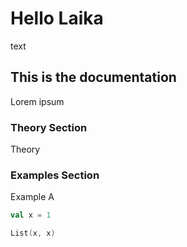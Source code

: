 # Hello Laika

text

## This is the documentation

Lorem ipsum

### Theory Section

Theory

### Examples Section

Example A

```scala mdoc
val x = 1

List(x, x)
```
